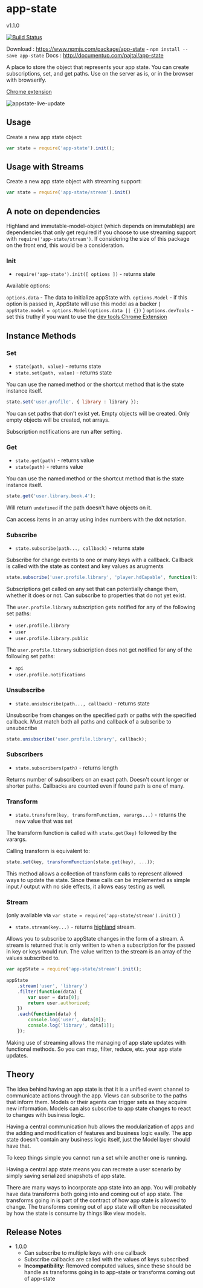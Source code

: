 # app-state
v1.1.0

[![Build Status](https://travis-ci.org/pajtai/app-state.svg?branch=master)](https://travis-ci.org/pajtai/app-state)

Download : https://www.npmjs.com/package/app-state - `npm install --save app-state`
Docs : http://documentup.com/pajtai/app-state

A place to store the object that represents your app state. You can create subscriptions, set, and get paths.
Use on the server as is, or in the browser with browserify. 

[Chrome extension](https://github.com/Duder-onomy/app-state-chrome-extension)

![appstate-live-update](https://cloud.githubusercontent.com/assets/1643937/12075681/b1d5caba-b13c-11e5-8c8e-54eb239bcb93.gif)

## Usage

Create a new app state object:

```javascript
var state = require('app-state').init();
```

## Usage with Streams

Create a new app state object with streaming support:

```javascript
var state = require('app-state/stream').init()
```

## A note on dependencies

Highland and immutable-model-object (which depends on immutablejs) are dependencies that only get required if you choose to use streaming support with `require('app-state/stream')`. If considering the size of this package on the front end, this would be a consideration.

### Init

* `require('app-state').init([ options ])` - returns state

Available options:

`options.data` - The data to initialize appState with.
`options.Model` - if this option is passed in, AppState will use this model as a backer ( `appState.model = options.Model(options.data || {})` )
`options.devTools` - set this truthy if you want to use the [dev tools Chrome Extension](https://github.com/Duder-onomy/app-state-chrome-extension)

## Instance Methods

### Set

* `state(path, value)` - returns state
* `state.set(path, value)` - returns state

You can use the named method or the shortcut method that is the state instance itself.

```javascript
state.set('user.profile', { library : library });
```

You can set paths that don't exist yet. Empty objects will be created. Only empty objects will be created, not arrays.

Subscription notifications are run after setting.

### Get

* `state.get(path)` - returns value
* `state(path)` - returns value

You can use the named method or the shortcut method that is the state instance itself.

```javascript
state.get('user.library.book.4');
```

Will return `undefined` if the path doesn't have objects on it.

Can access items in an array using index numbers with the dot notation.

### Subscribe

* `state.subscribe(path..., callback)` - returns state

Subscribe for change events to one or many keys with a callback. Callback is called with the state as context and key values as arugments

```javascript
state.subscribe('user.profile.library', 'player.hdCapable', function(library, hdCapable) { ... });
```

Subscriptions get called on any set that can potentially change them, whether it does or not. Can subscribe to properties that do not yet exist.

The `user.profile.library` subscription gets notified for any of the following set paths:

* `user.profile.library`
* `user`
* `user.profile.library.public`

The `user.profile.library` subscription does not get notified for any of the following set paths:

* `api`
* `user.profile.notifications`

### Unsubscribe

* `state.unsubscribe(path..., callback)` - returns state

Unsubscribe from changes on the specified path or paths with the specified callback. Must match both all paths and callback of a subscribe to unsubscribe

```javascript
state.unsubscribe('user.profile.library', callback);
```

### Subscribers

* `state.subscribers(path)` - returns length

Returns number of subscribers on an exact path. Doesn't count longer or shorter paths. Callbacks are counted even if found path is one of many.

### Transform

* `state.transform(key, transformFunction, varargs...)` - returns the new value that was set

The transform function is called with `state.get(key)` followed by the varargs.

Calling transform is equivalent to:

```javascript
state.set(key, transformFunction(state.get(key), ...));
```

This method allows a collection of transform calls to represent allowed ways to update the state. Since these calls can be implemented as simple input / output with no side effects, it allows easy testing as well.
 
### Stream

(only available via `var state = require('app-state/stream').init()` )

* `state.stream(key...)` - returns [highland](http://highlandjs.org) stream.

Allows you to subscribe to appState changes in the form of a stream. A stream is returned that is only written to when a subscription for the passed in key or keys would run. The value written to the stream is an array of the values subscribed to.

```javascript
var appState = require('app-state/stream').init();
    
appState
    .stream('user', 'library')
    .filter(function(data) {
        var user = data[0];
        return user.authorized;
    })
    .each(function(data) {
        console.log('user', data[0]);
        console.log('library', data[1]);
    });
```

Making use of streaming allows the managing of app state updates with functional methods. So you can map, filter, reduce, etc. your app state updates.

## Theory

The idea behind having an app state is that it is a unified event channel to communicate actions through the app. Views can subscribe to the paths that inform them. Models or their agents can trigger sets as they acquire new information. Models can also subscribe to app state changes to react to changes with business logic.

Having a central communication hub allows the modularization of apps and the adding and modification of features and business logic easily. The app state doesn't contain any business logic itself, just the Model layer should have that.

To keep things simple you cannot run a set while another one is running.

Having a central app state means you can recreate a user scenario by simply saving serialized snapshots of app state.

There are many ways to incorporate app state into an app. You will probably have data transforms both going into and coming out of app state. The transforms going in is part of the contract of how app state is allowed to change. The transforms coming out of app state will often be necessitated by how the state is consume by things like view models.

## Release Notes

- 1.0.0
    - Can subscribe to multiple keys with one callback
    - Subscribe callbacks are called with the values of keys subscribed
    - **Incompatibility**: Removed computed values, since these should be handle as transforms going in to app-state or transforms coming out of app-state
    
